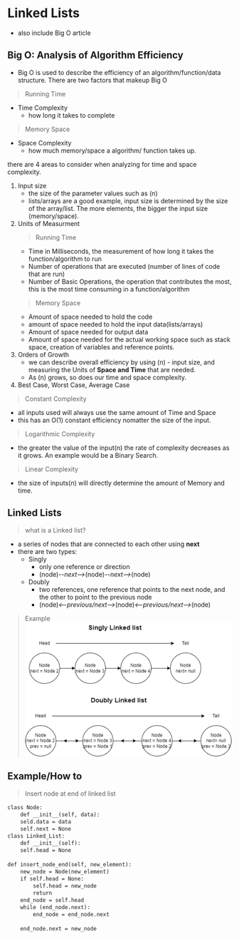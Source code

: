 # Linked Lists
 - also include Big O article

## Big O: Analysis of Algorithm Efficiency

- Big O is used to describe the efficiency of an algorithm/function/data structure. There are two factors that makeup Big O
 > Running Time
 - Time Complexity
    - how long it takes to complete
 
 > Memory Space
 - Space Complexity
    - how much memory/space a algorithm/ function takes up.

there are 4 areas to consider when analyzing for time and space complexity.

1. Input size
    - the size of the parameter values such as (n)
    - lists/arrays are a good example, input size is determined by the size of the array/list. The more elements, the bigger the input size (memory/space).
2. Units of Measurment
    > Running Time
    - Time in Milliseconds, the measurement of how long it takes the function/algorithm to run
    - Number of operations that are executed (number of lines of code that are run)
     - Number of Basic Operations, the operation that contributes the most, this is the most time consuming in a function/algorithm
    > Memory Space
    - Amount of space needed to hold the code
    - amount of space needed to hold the input data(lists/arrays)
    - Amount of space needed for output data
    - Amount of space needed for the actual working space such as stack space, creation of variables and reference points.
3. Orders of Growth
    - we can describe overall efficiency by using (n) - input size, and measuring the Units of **Space and Time** that are needed.
    - As (n) grows, so does our time and space complexity.
4. Best Case, Worst Case, Average Case


> Constant Complexity
 - all inputs used will always use the same amount of Time and Space
 - this has an O(1) constant efficiency nomatter the size of the input.

> Logarithmic Complexity
 - the greater the value of the input(n) the rate of complexity decreases as it grows. An example would be a Binary Search.

> Linear Complexity
 - the size of inputs(n) will directly determine the amount of Memory and time.

 ## Linked Lists
> what is a Linked list? 
 - a series of nodes that are connected  to each other using **next**
 - there are two types:
    - Singly
        - only one reference or direction
        - (node)*--next-->*(node)*--next-->*(node)
    - Doubly
        - two references, one reference that points to the next node, and the other to point to the previous node
        - (node)*<--previous/next-->*(node)*<--previous/next-->*(node)
    
> Example
    ![Linked-list-Types](/401-notes-python/linked-lists/img/Untitled%20Diagram.drawio%20(2).png)


## Example/How to

> Insert node at end of linked list




    class Node: 
        def __init__(self, data):
        seld.data = data
        self.next = None
    class Linked_List:
        def __init__(self):
        self.head = None

    def insert_node_end(self, new_element):
        new_node = Node(new_element)
        if self.head = None:
            self.head = new_node
            return
        end_node = self.head
        while (end_node.next):
            end_node = end_node.next
        
        end_node.next = new_node

     
    

